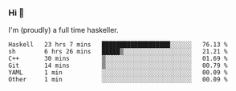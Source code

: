 ### Hi 👋

I'm (proudly) a full time haskeller.

<!--START_SECTION:waka-->

```text
Haskell   23 hrs 7 mins   ███████████████████░░░░░░   76.13 %
sh        6 hrs 26 mins   █████▒░░░░░░░░░░░░░░░░░░░   21.21 %
C++       30 mins         ▒░░░░░░░░░░░░░░░░░░░░░░░░   01.69 %
Git       14 mins         ▒░░░░░░░░░░░░░░░░░░░░░░░░   00.79 %
YAML      1 min           ░░░░░░░░░░░░░░░░░░░░░░░░░   00.09 %
Other     1 min           ░░░░░░░░░░░░░░░░░░░░░░░░░   00.09 %
```

<!--END_SECTION:waka-->
